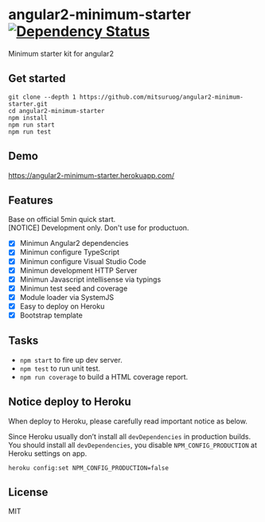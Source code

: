# angular2-minimum-starter [![Dependency Status](https://gemnasium.com/mitsuruog/angular2-minimum-starter.svg)](https://gemnasium.com/mitsuruog/angular2-minimum-starter)

Minimum starter kit for angular2

## Get started

 ```
 git clone --depth 1 https://github.com/mitsuruog/angular2-minimum-starter.git
 cd angular2-minimum-starter
 npm install 
 npm run start
 npm run test
 ```

## Demo

https://angular2-minimum-starter.herokuapp.com/

## Features

Base on official 5min quick start.  
[NOTICE] Development only. Don't use for productuon.
 
- [x] Minimun Angular2 dependencies
- [x] Minimun configure TypeScript
- [x] Minimun configure Visual Studio Code
- [x] Minimun development HTTP Server
- [x] Minimun Javascript intellisense via typings 
- [x] Minimun test seed and coverage 
- [x] Module loader via SystemJS
- [x] Easy to deploy on Heroku
- [x] Bootstrap template

## Tasks

- `npm start` to fire up dev server.
- `npm test` to run unit test.
- `npm run coverage` to build a HTML coverage report.

## Notice deploy to Heroku

When deploy to Heroku, please carefully read important notice as below.

Since Heroku usually don’t install all `devDependencies` in production builds. You should install all `devDependencies`, you disable `NPM_CONFIG_PRODUCTION` at Heroku settings on app.

```
heroku config:set NPM_CONFIG_PRODUCTION=false
```

## License

MIT
